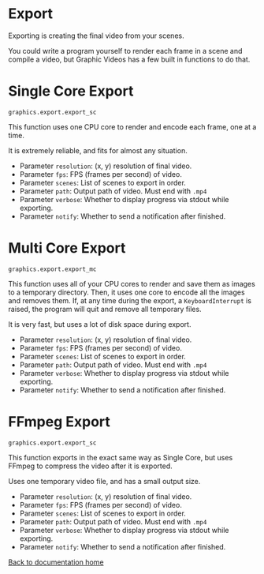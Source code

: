 # Export

Exporting is creating the final video from your scenes.

You could write a program yourself to render each frame in a scene and compile a video,
but Graphic Videos has a few built in functions to do that.

# Single Core Export

`graphics.export.export_sc`

This function uses one CPU core to render and encode each frame, one at a time.

It is extremely reliable, and fits for almost any situation.

* Parameter `resolution`: (x, y) resolution of final video.
* Parameter `fps`: FPS (frames per second) of video.
* Parameter `scenes`: List of scenes to export in order.
* Parameter `path`: Output path of video. Must end with `.mp4`
* Parameter `verbose`: Whether to display progress via stdout while exporting.
* Parameter `notify`: Whether to send a notification after finished.

# Multi Core Export

`graphics.export.export_mc`

This function uses all of your CPU cores to render and save them as images to a temporary directory.
Then, it uses one core to encode all the images and removes them.
If, at any time during the export, a `KeyboardInterrupt` is raised, the program will quit and remove all temporary files.

It is very fast, but uses a lot of disk space during export.

* Parameter `resolution`: (x, y) resolution of final video.
* Parameter `fps`: FPS (frames per second) of video.
* Parameter `scenes`: List of scenes to export in order.
* Parameter `path`: Output path of video. Must end with `.mp4`
* Parameter `verbose`: Whether to display progress via stdout while exporting.
* Parameter `notify`: Whether to send a notification after finished.

# FFmpeg Export

`graphics.export.export_sc`

This function exports in the exact same way as Single Core, but uses FFmpeg to compress the video after it is exported.

Uses one temporary video file, and has a small output size.

* Parameter `resolution`: (x, y) resolution of final video.
* Parameter `fps`: FPS (frames per second) of video.
* Parameter `scenes`: List of scenes to export in order.
* Parameter `path`: Output path of video. Must end with `.mp4`
* Parameter `verbose`: Whether to display progress via stdout while exporting.
* Parameter `notify`: Whether to send a notification after finished.

[Back to documentation home][home]

[home]: https://medilocus.github.io/graphic_videos/
